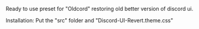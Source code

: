 Ready to use preset for "Oldcord" restoring old better version of discord ui.

Installation:
Put the "src" folder and "Discord-UI-Revert.theme.css"
